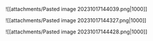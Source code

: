![[attachments/Pasted image 20231017144039.png|1000]]

![[attachments/Pasted image 20231017144327.png|1000]]

![[attachments/Pasted image 20231017144428.png|1000]]
